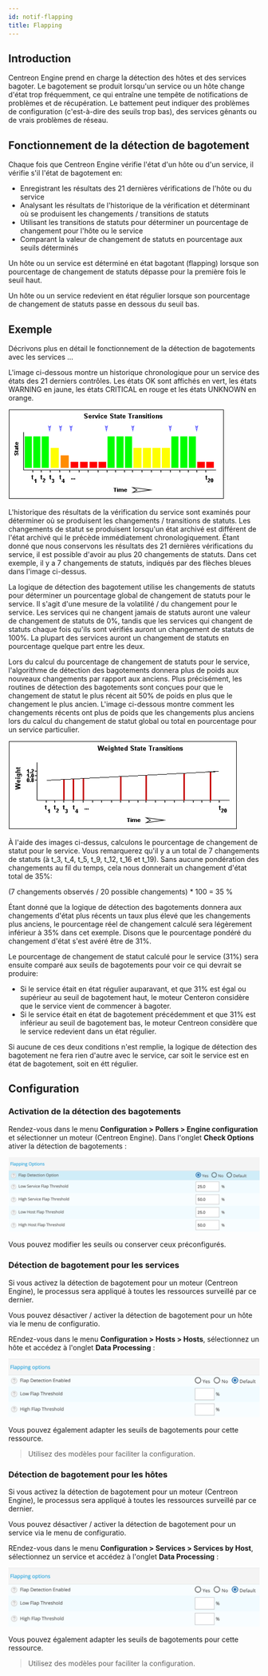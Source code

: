 ```yaml
---
id: notif-flapping
title: Flapping
---
```


## Introduction

Centreon Engine prend en charge la détection des hôtes et des services bagoter. Le bagotement se produit lorsqu'un
service ou un hôte change d'état trop fréquemment, ce qui entraîne une tempête de notifications de problèmes et de
récupération. Le battement peut indiquer des problèmes de configuration (c'est-à-dire des seuils trop bas), des
services gênants ou de vrais problèmes de réseau.

## Fonctionnement de la détection de bagotement

Chaque fois que Centreon Engine vérifie l'état d'un hôte ou d'un service, il vérifie s'il l'état de bagotement en:

* Enregistrant les résultats des 21 dernières vérifications de l'hôte ou du service
* Analysant les résultats de l'historique de la vérification et déterminant où se produisent les changements / transitions
de statuts
* Utilisant les transitions de statuts pour déterminer un pourcentage de changement pour l'hôte ou le service
* Comparant la valeur de changement de statuts en pourcentage aux seuils déterminés

Un hôte ou un service est déterminé en état bagotant (flapping) lorsque son pourcentage de changement de statuts dépasse
pour la première fois le seuil haut.

Un hôte ou un service redevient en état régulier lorsque son pourcentage de changement de statuts passe en dessous du
seuil bas.

## Exemple

Décrivons plus en détail le fonctionnement de la détection de bagotements avec les services ...

L'image ci-dessous montre un historique chronologique pour un service des états des 21 derniers contrôles. Les états OK
sont affichés en vert, les états WARNING en jaune, les états CRITICAL en rouge et les états UNKNOWN en orange.

![image](../assets/alerts/statetransitions.png)

L'historique des résultats de la vérification du service sont examinés pour déterminer où se produisent les changements
/ transitions de statuts. Les changements de statut se produisent lorsqu'un état archivé est différent de l'état archivé
qui le précède immédiatement chronologiquement. Étant donné que nous conservons les résultats des 21 dernières
vérifications du service, il est possible d'avoir au plus 20 changements de statuts. Dans cet exemple, il y a 7
changements de statuts, indiqués par des flèches bleues dans l'image ci-dessus.

La logique de détection des bagotement utilise les changements de statuts pour déterminer un pourcentage global de
changement de statuts pour le service. Il s'agit d'une mesure de la volatilité / du changement pour le service. Les
services qui ne changent jamais de statuts auront une valeur de changement de statuts de 0%, tandis que les services qui
changent de statuts chaque fois qu'ils sont vérifiés auront un changement de statuts de 100%. La plupart des services
auront un changement de statuts en pourcentage quelque part entre les deux.

Lors du calcul du pourcentage de changement de statuts pour le service, l'algorithme de détection des bagotements donnera
plus de poids aux nouveaux changements par rapport aux anciens. Plus précisément, les routines de détection des bagotements
sont conçues pour que le changement de statut le plus récent ait 50% de poids en plus que le changement le plus ancien.
L'image ci-dessous montre comment les changements récents ont plus de poids que les changements plus anciens lors du
calcul du changement de statut global ou total en pourcentage pour un service particulier.

![image](../assets/alerts/statetransitions2.png)

À l'aide des images ci-dessus, calculons le pourcentage de changement de statut pour le service. Vous remarquerez qu'il
y a un total de 7 changements de statuts (à t_3, t_4, t_5, t_9, t_12, t_16 et t_19). Sans aucune pondération des
changements au fil du temps, cela nous donnerait un changement d'état total de 35%:

(7 changements observés / 20 possible changements) * 100 = 35 %

Étant donné que la logique de détection des bagotements donnera aux changements d'état plus récents un taux plus élevé
que les changements plus anciens, le pourcentage réel de changement calculé sera légèrement inférieur à 35% dans cet
exemple. Disons que le pourcentage pondéré du changement d'état s'est avéré être de 31%.

Le pourcentage de changement de statut calculé pour le service (31%) sera ensuite comparé aux seuils de bagotements
pour voir ce qui devrait se produire:

* Si le service était en état régulier auparavant, et que 31% est égal ou supérieur au seuil de bagotement haut, le
moteur Centeron considère que le service vient de commencer à bagoter.
* Si le service était en état de bagotement précédemment et que 31% est inférieur au seuil de bagotement bas, le moteur
Centreon considère que le service redevient dans un état régulier.

Si aucune de ces deux conditions n'est remplie, la logique de détection des bagotement ne fera rien d'autre avec le
service, car soit le service est en état de bagotement, soit en étt régulier.

## Configuration

### Activation de la détection des bagotements

Rendez-vous dans le menu **Configuration > Pollers > Engine configuration** et sélectionner un moteur (Centreon Engine).
Dans l'onglet **Check Options** ativer la détection de bagotements :

![image](../assets/alerts/flap_engine_conf.png)

Vous pouvez modifier les seuils ou conserver ceux préconfigurés.

### Détection de bagotement pour les services

Si vous activez la détection de bagotement pour un moteur (Centreon Engine), le processus sera appliqué à toutes les
ressources surveillé par ce dernier.

Vous pouvez désactiver / activer la détection de bagotement pour un hôte via le menu de configuratio.

REndez-vous dans le menu **Configuration > Hosts > Hosts**, sélectionnez un hôte et accédez à l'onglet **Data Processing** :

![image](../assets/alerts/flap_host_conf.png)

Vous pouvez également adapter les seuils de bagotements pour cette ressource.

> Utilisez des modèles pour faciliter la configuration.

### Détection de bagotement pour les hôtes

Si vous activez la détection de bagotement pour un moteur (Centreon Engine), le processus sera appliqué à toutes les
ressources surveillé par ce dernier.

Vous pouvez désactiver / activer la détection de bagotement pour un service via le menu de configuratio.

REndez-vous dans le menu **Configuration > Services > Services by Host**, sélectionnez un service et accédez à l'onglet
**Data Processing** :

![image](../assets/alerts/flap_host_conf.png)

Vous pouvez également adapter les seuils de bagotements pour cette ressource.

> Utilisez des modèles pour faciliter la configuration.
